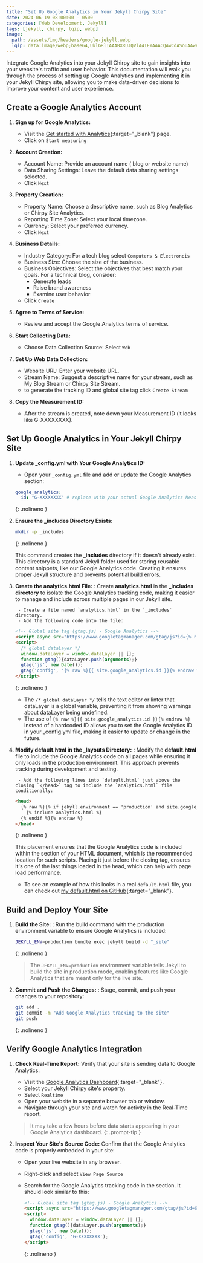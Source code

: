 ```yaml
---
title: "Set Up Google Analytics in Your Jekyll Chirpy Site"
date: 2024-06-19 08:00:00 - 0500
categories: [Web Development, Jekyll]
tags: [jekyll, chirpy, lqip, webp]
image: 
  path: /assets/img/headers/google-jekyll.webp
  lqip: data:image/webp;base64,UklGRlIAAABXRUJQVlA4IEYAAACQAwCdASoUAAwAPzmGulOvKSWisAgB4CcJaQAAUqcyf8QgjPAAAP3Sdf++BUC7J8gpEDjOZulNrffdweivL0HvR8CeQAAA
---
```


Integrate Google Analytics into your Jekyll Chirpy site to gain insights into your website's traffic and user behavior. This documentation will walk you through the process of setting up Google Analytics and implementing it in your Jekyll Chirpy site, allowing you to make data-driven decisions to improve your content and user experience.

## Create a Google Analytics Account

1. **Sign up for Google Analytics:**
   - Visit the [Get started with Analytics](https://analytics.google.com/){:target="_blank"} page.
   - Click on `Start measuring`

2. **Account Creation:**
   - Account Name: Provide an account name ( blog or website name)
   - Data Sharing Settings: Leave the default data sharing settings selected.
   - Click `Next`

3. **Property Creation:**
   - Property Name: Choose a descriptive name, such as Blog Analytics or Chirpy Site Analytics.
   - Reporting Time Zone: Select your local timezone.
   - Currency: Select your preferred currency.
   - Click `Next`

4. **Business Details:**
   - Industry Category: For a tech blog select `Computers & Electroncis`
   - Business Size: Choose the size of the business.
   - Business Objectives: Select the objectives that best match your goals. For a technical blog, consider:
     - Generate leads
     - Raise brand awareness
     - Examine user behavior
   - Click `Create`

5. **Agree to Terms of Service:**
   - Review and accept the Google Analytics terms of service.

6. **Start Collecting Data:**
   - Choose Data Collection Source: Select `Web`

7. **Set Up Web Data Collection:**
   - Website URL: Enter your website URL.
   - Stream Name: Suggest a descriptive name for your stream, such as My Blog Stream or Chirpy Site Stream.
   - to generate the tracking ID and global site tag click `Create Stream`

8. **Copy the Measurement ID:**
   - After the stream is created, note down your Measurement ID (it looks like G-XXXXXXXX).

## Set Up Google Analytics in Your Jekyll Chirpy Site

1. **Update _config.yml with Your Google Analytics ID:**
   - Open your `_config.yml` file and add or update the Google Analytics section:

   ```yaml
   google_analytics:
     id: "G-XXXXXXXX" # replace with your actual Google Analytics Measurement ID
   ```
   {: .nolineno }

2. **Ensure the _includes Directory Exists:**
   ```bash
   mkdir -p _includes
   ```
    {: .nolineno }

   This command creates the **_includes** directory if it doesn't already exist. This directory is a standard Jekyll folder used for storing reusable content snippets, like our Google Analytics code. Creating it ensures proper Jekyll structure and prevents potential build errors.

3. **Create the analytics.html File:**
   : Create **analytics.html** in the **_includes directory** to isolate the Google Analytics tracking code, making it easier to manage and include across multiple pages in our Jekyll site.

        - Create a file named `analytics.html` in the `_includes` directory.
        - Add the following code into the file:

   ```html
   <!-- Global site tag (gtag.js) - Google Analytics -->
   <script async src="https://www.googletagmanager.com/gtag/js?id={% raw %}{{ site.google_analytics.id }}{% endraw %}"></script>
   <script>
     /* global dataLayer */
     window.dataLayer = window.dataLayer || [];
     function gtag(){dataLayer.push(arguments);}
     gtag('js', new Date());
     gtag('config', '{% raw %}{{ site.google_analytics.id }}{% endraw %}');
   </script>
   ```
    {: .nolineno }

    - The `/* global dataLayer */` tells the text editor or linter that dataLayer is a global variable, preventing it from showing warnings about dataLayer being undefined.
    - The use of `{% raw %}{{ site.google_analytics.id }}{% endraw %}` instead of a hardcoded ID allows you to set the Google Analytics ID in your _config.yml file, making it easier to update or change in the future.

3. **Modify default.html in the _layouts Directory:**
   : Modify the **default.html** file to include the Google Analytics code on all pages while ensuring it only loads in the production environment. This approach prevents tracking during development and testing.

        - Add the following lines into `default.html` just above the closing `</head>` tag to include the `analytics.html` file conditionally:

   ``` html
   <head>
     {% raw %}{% if jekyll.environment == 'production' and site.google_analytics %}
       {% include analytics.html %}
     {% endif %}{% endraw %}
   </head>
   ```
    {: .nolineno }

   This placement ensures that the Google Analytics code is included within the **<head>** section of your HTML document, which is the recommended location for such scripts. Placing it just before the closing **</head>** tag, ensures it's one of the last things loaded in the head, which can help with page load performance.
   - To see an example of how this looks in a real `default.html` file, you can check out [my default.html on GitHub](https://github.com/DigitalDenCloud/digitaldencloud.github.io/blob/main/_layouts/default.html){:target="_blank"}.

## Build and Deploy Your Site

1. **Build the Site:**
   : Run the build command with the production environment variable to ensure Google Analytics is included:

   ```bash
   JEKYLL_ENV=production bundle exec jekyll build -d "_site"
   ```
    {: .nolineno }

   > The `JEKYLL_ENV=production` environment variable tells Jekyll to build the site in production mode, enabling features like Google Analytics that are meant only for the live site.

2. **Commit and Push the Changes:**
   : Stage, commit, and push your changes to your repository:

    ```bash
    git add .
    git commit -m "Add Google Analytics tracking to the site"
    git push
    ```
    {: .nolineno }

## Verify Google Analytics Integration

1. **Check Real-Time Report:**
   Verify that your site is sending data to Google Analytics:

   - Visit the [Google Analytics Dashboard](https://analytics.google.com/){:target="_blank"}.
   - Select your Jekyll Chirpy site's property.
   - Select `Realtime`
   - Open your website in a separate browser tab or window.
   - Navigate through your site and watch for activity in the Real-Time report.

   > It may take a few hours before data starts appearing in your Google Analytics dashboard.
   {: .prompt-tip }
   
2. **Inspect Your Site's Source Code:**
   Confirm that the Google Analytics code is properly embedded in your site:

   - Open your live website in any browser.
   - Right-click and select `View Page Source`
   - Search for the Google Analytics tracking code in the **<head>** section. It should look similar to this:

     ```html
     <!-- Global site tag (gtag.js) - Google Analytics -->
     <script async src="https://www.googletagmanager.com/gtag/js?id=G-XXXXXXXX"></script>
     <script>
       window.dataLayer = window.dataLayer || [];
       function gtag(){dataLayer.push(arguments);}
       gtag('js', new Date());
       gtag('config', 'G-XXXXXXXX');
     </script>
     ```
        {: .nolineno }